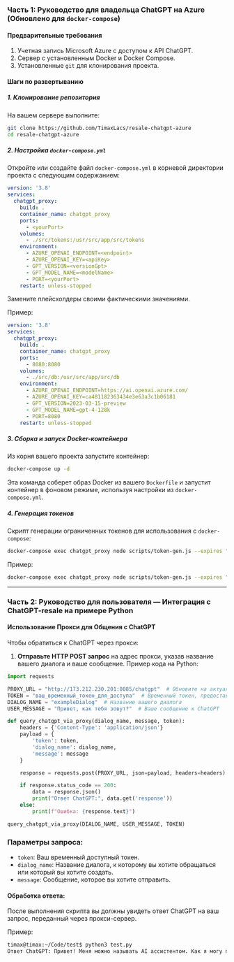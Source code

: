 ### Часть 1: Руководство для владельца ChatGPT на Azure (Обновлено для `docker-compose`)

#### Предварительные требования

1. Учетная запись Microsoft Azure с доступом к API ChatGPT.
2. Сервер с установленным Docker и Docker Compose.
3. Установленные `git` для клонирования проекта.

#### Шаги по развертыванию

##### 1. Клонирование репозитория

На вашем сервере выполните:

```bash
git clone https://github.com/TimaxLacs/resale-chatgpt-azure
cd resale-chatgpt-azure
```

##### 2. Настройка `docker-compose.yml`

Откройте или создайте файл `docker-compose.yml` в корневой директории проекта с следующим содержанием:

```yaml
version: '3.8'
services:
  chatgpt_proxy:
    build: .
    container_name: chatgpt_proxy
    ports:
      - <yourPort>
    volumes:
      - ./src/tokens:/usr/src/app/src/tokens
    environment:
      - AZURE_OPENAI_ENDPOINT=<endpoint>
      - AZURE_OPENAI_KEY=<apiKey>
      - GPT_VERSION=<versionGpt>
      - GPT_MODEL_NAME=<modelName>
      - PORT=<yourPort>
    restart: unless-stopped
```

Замените плейсхолдеры своими фактическими значениями. 

Пример:
```yaml
version: '3.8'
services:
  chatgpt_proxy:
    build: .
    container_name: chatgpt_proxy
    ports:
      - 8080:8080
    volumes:
      - ./src/db:/usr/src/app/src/db
    environment:
      - AZURE_OPENAI_ENDPOINT=https://ai.openai.azure.com/
      - AZURE_OPENAI_KEY=ca481182363434e3e63a3c1b06181
      - GPT_VERSION=2023-03-15-preview
      - GPT_MODEL_NAME=gpt-4-128k
      - PORT=8080
    restart: unless-stopped
```


##### 3. Сборка и запуск Docker-контейнера

Из корня вашего проекта запустите контейнер:

```bash
docker-compose up -d
```

Эта команда соберет образ Docker из вашего `Dockerfile` и запустит контейнер в фоновом режиме, используя настройки из `docker-compose.yml`.

##### 4. Генерация токенов
Скрипт генерации ограниченных токенов для использования с `docker-compose`:

```bash
docker-compose exec chatgpt_proxy node scripts/token-gen.js --expires "<dateRestriction>" --userTokenLimit <maxPromtToken> --chatGptTokenLimit <maxCompletionToken>
```
Пример:
```bash
docker-compose exec chatgpt_proxy node scripts/token-gen.js --expires "2024-06-14" --userTokenLimit 150 --chatGptTokenLimit 150
```


---


### Часть 2: Руководство для пользователя — Интеграция с ChatGPT-resale на примере Python

#### Использование Прокси для Общения с ChatGPT

Чтобы обратиться к ChatGPT через прокси:

1. **Отправьте HTTP POST запрос** на адрес прокси, указав название вашего диалога и ваше сообщение. Пример кода на Python:

```python
import requests

PROXY_URL = "http://173.212.230.201:8085/chatgpt"  # Обновите на актуальный адрес прокси
TOKEN = "ваш_временный_токен_для_доступа"  # Временный токен, предоставленный администратором прокси
DIALOG_NAME = "exampleDialog"  # Название вашего диалога
USER_MESSAGE = "Привет, как тебя зовут?"  # Ваше сообщение к ChatGPT

def query_chatgpt_via_proxy(dialog_name, message, token):
    headers = {'Content-Type': 'application/json'}
    payload = {
        'token': token,
        'dialog_name': dialog_name,
        'message': message
    }

    response = requests.post(PROXY_URL, json=payload, headers=headers)

    if response.status_code == 200:
        data = response.json()
        print("Ответ ChatGPT:", data.get('response'))
    else:
        print(f"Ошибка: {response.text}")

query_chatgpt_via_proxy(DIALOG_NAME, USER_MESSAGE, TOKEN)
```

### Параметры запроса:

- `token`: Ваш временный доступный токен.
- `dialog_name`: Название диалога, к которому вы хотите обращаться или который вы хотите создать.
- `message`: Сообщение, которое вы хотите отправить.

#### Обработка ответа:

После выполнения скрипта вы должны увидеть ответ ChatGPT на ваш запрос, переданный через прокси-сервер.

Пример:
```bash
timax@timax:~/Code/test$ python3 test.py 
Ответ ChatGPT: Привет! Меня можно называть AI ассистентом. Как я могу помочь вам сегодня?
```